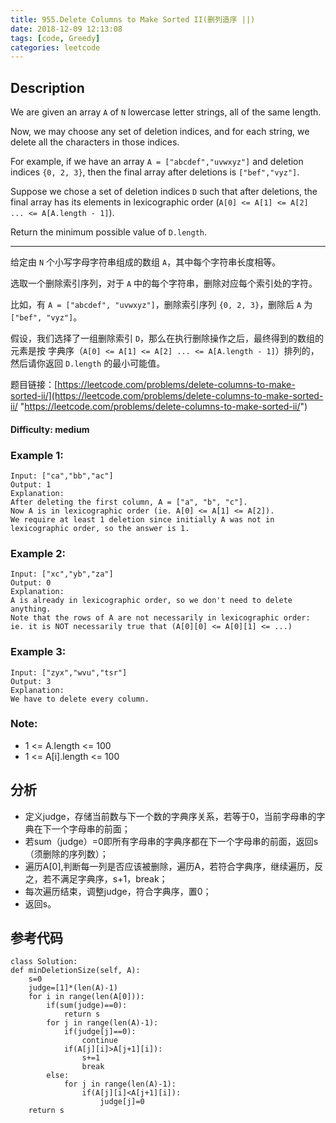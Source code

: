 ```yaml
---
title: 955.Delete Columns to Make Sorted II(删列造序 ||)
date: 2018-12-09 12:13:08
tags: [code, Greedy]
categories: leetcode
---
```

## Description

We are given an array `A` of `N` lowercase letter strings, all of the same length.

Now, we may choose any set of deletion indices, and for each string, we delete all the characters in those indices.

For example, if we have an array `A = ["abcdef","uvwxyz"]` and deletion indices `{0, 2, 3}`, then the final array after deletions is `["bef","vyz"]`.

Suppose we chose a set of deletion indices `D` such that after deletions, the final array has its elements in lexicographic order (`A[0] <= A[1] <= A[2] ... <= A[A.length - 1]`).

Return the minimum possible value of `D.length`.

---

给定由 `N` 个小写字母字符串组成的数组 `A`，其中每个字符串长度相等。

选取一个删除索引序列，对于 `A` 中的每个字符串，删除对应每个索引处的字符。

比如，有 `A = ["abcdef", "uvwxyz"]`，删除索引序列 `{0, 2, 3}`，删除后 `A` 为`["bef", "vyz"]`。

假设，我们选择了一组删除索引 `D`，那么在执行删除操作之后，最终得到的数组的元素是按 字典序（`A[0] <= A[1] <= A[2] ... <= A[A.length - 1]`）排列的，然后请你返回 `D.length` 的最小可能值。

题目链接：[https://leetcode.com/problems/delete-columns-to-make-sorted-ii/](https://leetcode.com/problems/delete-columns-to-make-sorted-ii/ "https://leetcode.com/problems/delete-columns-to-make-sorted-ii/")

#### Difficulty: medium

<!-- more -->

### Example 1:

	Input: ["ca","bb","ac"]
	Output: 1
	Explanation: 
	After deleting the first column, A = ["a", "b", "c"].
	Now A is in lexicographic order (ie. A[0] <= A[1] <= A[2]).
	We require at least 1 deletion since initially A was not in lexicographic order, so the answer is 1.

### Example 2:

	Input: ["xc","yb","za"]
	Output: 0
	Explanation: 
	A is already in lexicographic order, so we don't need to delete anything.
	Note that the rows of A are not necessarily in lexicographic order:
	ie. it is NOT necessarily true that (A[0][0] <= A[0][1] <= ...)

### Example 3:

	Input: ["zyx","wvu","tsr"]
	Output: 3
	Explanation: 
	We have to delete every column.

### Note:

- 1 <= A.length <= 100
- 1 <= A[i].length <= 100

## 分析

- 定义judge，存储当前数与下一个数的字典序关系，若等于0，当前字母串的字典在下一个字母串的前面；
- 若sum（judge）=0即所有字母串的字典序都在下一个字母串的前面，返回s（须删除的序列数）；
- 遍历A[0],判断每一列是否应该被删除，遍历A，若符合字典序，继续遍历，反之，若不满足字典序，s+1，break；
- 每次遍历结束，调整judge，符合字典序，置0；
- 返回s。

## 参考代码

	class Solution:
    def minDeletionSize(self, A):
        s=0
        judge=[1]*(len(A)-1)
        for i in range(len(A[0])):
            if(sum(judge)==0):
                return s
            for j in range(len(A)-1):
                if(judge[j]==0):
                    continue
                if(A[j][i]>A[j+1][i]):
                    s+=1
                    break
            else:
                for j in range(len(A)-1):
                    if(A[j][i]<A[j+1][i]):
                        judge[j]=0
        return s
        

